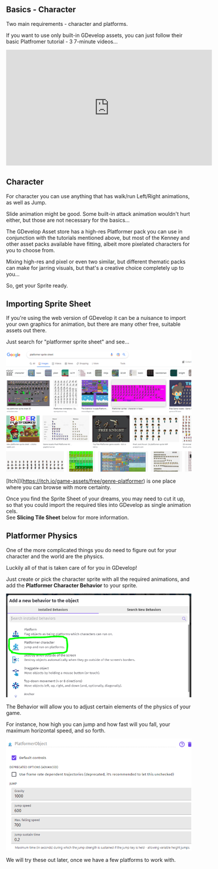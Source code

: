 Basics - Character
---

Two main requirements - character and platforms.

If you want to use only built-in GDevelop assets, you can just follow their basic Platfromer tutorial - 3 7-minute videos...

 <iframe width="560" height="315" src="https://www.youtube.com/embed/eU0kkLSdw0Y?start=35" title="YouTube video player" frameborder="0" allow="accelerometer; autoplay; clipboard-write; encrypted-media; gyroscope; picture-in-picture" allowfullscreen></iframe>

## Character

For character you can use anything that has walk/run Left/Right animations, as well as Jump.  

Slide animation might be good.  Some built-in attack animation wouldn't hurt either, but those are not necessary for the basics...

The GDevelop Asset store has a high-res Platformer pack you can use in conjunction with the tutorials mentioned above, but most of the Kenney and other asset packs available have fitting, albeit more pixelated characters for you to choose from.

Mixing high-res and pixel or even two similar, but different thematic packs can make for jarring visuals, but that's a creative choice completely up to you...

So, get your Sprite ready.

## Importing Sprite Sheet

If you're using the web version of GDevelop it can be a nuisance to import your own graphics for animation, but there are many other free, suitable assets out there.  

Just search for "platformer sprite sheet" and see...

![](images/tilesheet.png)

[Itch]](https://itch.io/game-assets/free/genre-platformer) is one place where you can browse with more certainty.

Once you find the Sprite Sheet of your dreams, you may need to cut it up, so that you could import the required tiles into GDevelop as single animation cels.  
See **Slicing Tile Sheet** below for more information.

## Platformer Physics

One of the more complicated things you do need to figure out for your character and the world are the physics.  

Luckily all of that is taken care of for you in GDevelop!

Just create or pick the character sprite with all the required animations, and add the **Platformer Character Behavior** to your sprite. 

![](images/platformerCharacterBehavior.png)

The Behavior will allow you to adjust certain elements of the physics of your game.

For instance, how high you can jump and how fast will you fall, your maximum horizontal speed, and so forth.

![](images/platformerCharacterBehaviorPhysics.png)

We will try these out later, once we have a few platforms to work with.